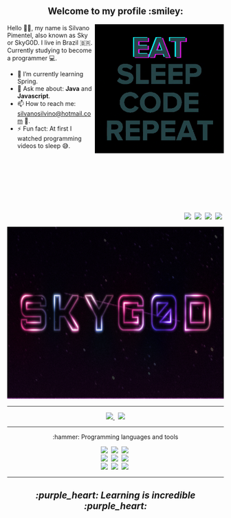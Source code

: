 <h2 align="center" >Welcome to my profile :smiley:</h2>

<p>

  <img width=300 align="right"  src="programming.gif" />

  Hello 👋🏾, my name is Silvano Pimentel, also known as Sky or SkyG0D. I live in Brazil :brazil:.  
  Currently studying to become a programmer :computer:.


  - 🌱 I’m currently learning Spring.
  - 💬 Ask me about: **Java** and **Javascript**.
  - 📫 How to reach me: silvanosilvino@hotmail.com :email:.
  - ⚡ Fun fact: At first I watched programming videos to sleep :sweat_smile:.

  <br />
  <br />
  <br />
  <br />
  <br />
  <br />
  <br />  

  <p align="right" >
    <img src="https://img.shields.io/badge/-Github-191919?&style=for-the-badge&logo=Github" />&nbsp;
    <img src="https://img.shields.io/badge/-Discord-7289DA?&style=for-the-badge&logo=Discord&logoColor=fff" />&nbsp;
    <img src="https://img.shields.io/badge/-CodePen-191919?&style=for-the-badge&logo=CodePen" />&nbsp;
    <img src="https://img.shields.io/badge/-Twitter-fff?&style=for-the-badge&logo=Twitter" />&nbsp;
  </p> 
  
</p>

<img height=400 width=1280 src="skyg0d.png" />

---

<p align="center" >
  <a href="https://github.com/anuraghazra/github-readme-stats" >
    <img width=400 src="https://github-readme-stats.vercel.app/api?username=SkyG0D&show_icons=true&theme=dracula" />
  </a> &nbsp;

  <a href="https://github.com/anuraghazra/github-readme-stats" >
    <img width=335 src="https://github-readme-stats.vercel.app/api/top-langs/?username=SkyG0D&show_icons=true&theme=dracula&layout=compact" />
  </a>  
</p>

---

<p>
  
  <p align="center" >:hammer: Programming languages and tools</p>
  
   <p align="center">
      <img height=40 src="https://img.shields.io/badge/-Java-007396?style=for-the-badge&logo=Java&logoColor=fff" />&nbsp;
      <img height=40 src="https://img.shields.io/badge/-Spring-6DB33F?style=for-the-badge&logo=Spring&logoColor=fff" />&nbsp;
      <img height=40 src="https://img.shields.io/badge/-Git-F05032?style=for-the-badge&logo=Git&logoColor=fff" />&nbsp;
      <br />
      <img height=40 src="https://img.shields.io/badge/-TypeScript-3178C6?style=for-the-badge&logo=TypeScript&logoColor=fff" />&nbsp;
      <img height=40 src="https://img.shields.io/badge/-HTML5-E34F26?style=for-the-badge&logo=HTML5&logoColor=fff" />&nbsp;
      <img height=40 src="https://img.shields.io/badge/-CSS3-1572B6?style=for-the-badge&logo=CSS3&logoColor=fff" />&nbsp;
      <br />
      <img height=40 src="https://img.shields.io/badge/-Sass-CC6699?style=for-the-badge&logo=Sass&logoColor=fff" />&nbsp;
      <img height=40 src="https://img.shields.io/badge/-MySql-4479A1?style=for-the-badge&logo=MySql&logoColor=fff" />&nbsp;
      <img height=40 src="https://img.shields.io/badge/-JavaScript-F7DF1E?style=for-the-badge&logo=JavaScript&logoColor=fff" />&nbsp;
    </p>
  
<p>

---

<h2 align="center" ><i>:purple_heart: Learning is incredible :purple_heart:</i></h2>
